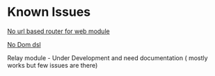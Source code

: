 # Known Issues

[No url based router for web module](https://github.com/chandu0101/sri/issues/2)

[No Dom dsl](docs/WhyNoDOMDSL.md)

Relay module -  Under Development and need documentation ( mostly works but few issues are there)